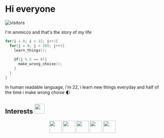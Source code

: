 <div><h1>Hi everyone</h1></div>

![visitors](https://visitor-badge.glitch.me/badge?page_id=ammicco1.ammicco1&left_color=green&right_color=red)

I'm ammicco and that's the story of my life

```c
for(i = 0; i < 22; i++){
  for(j = 0; j < 365; j++){
    learn_things();
    
    if(j % 2 == 0){
      make_wrong_choise();
    }
  }
} 
```

In human readable language, i'm 22, i learn new things everyday and half of the time i make wrong choise &#127763;

<h2>Interests <img src = "https://media2.giphy.com/media/QssGEmpkyEOhBCb7e1/giphy.gif?cid=ecf05e47a0n3gi1bfqntqmob8g9aid1oyj2wr3ds3mg700bl&rid=giphy.gif" width = 32px> </h2>
<div style="text-align: center;">
<span><img width ='40px' src ='https://raw.githubusercontent.com/rahulbanerjee26/githubAboutMeGenerator/main/icons/c.svg'></span>
<span><img width ='40px' src ='https://raw.githubusercontent.com/rahulbanerjee26/githubAboutMeGenerator/main/icons/linux.svg'></span>
<span><img width ='40px' src ='https://raw.githubusercontent.com/rahulbanerjee26/githubAboutMeGenerator/main/icons/java.svg'></span>
<span><img width ='40px' src ='https://raw.githubusercontent.com/rahulbanerjee26/githubAboutMeGenerator/main/icons/nodejs.svg'></span>
<span><img width ='40px' src ='https://raw.githubusercontent.com/rahulbanerjee26/githubAboutMeGenerator/main/icons/javascript.svg'></span>
</div>

